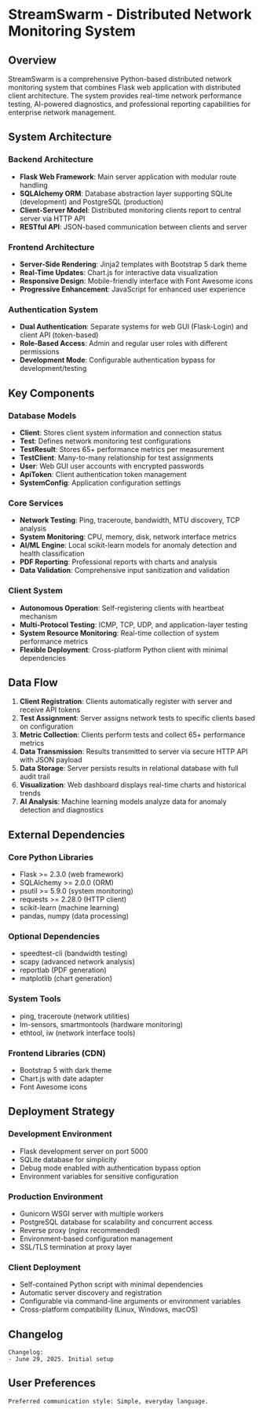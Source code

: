 # StreamSwarm - Distributed Network Monitoring System

## Overview

StreamSwarm is a comprehensive Python-based distributed network monitoring system that combines Flask web application with distributed client architecture. The system provides real-time network performance testing, AI-powered diagnostics, and professional reporting capabilities for enterprise network management.

## System Architecture

### Backend Architecture
- **Flask Web Framework**: Main server application with modular route handling
- **SQLAlchemy ORM**: Database abstraction layer supporting SQLite (development) and PostgreSQL (production)
- **Client-Server Model**: Distributed monitoring clients report to central server via HTTP API
- **RESTful API**: JSON-based communication between clients and server

### Frontend Architecture
- **Server-Side Rendering**: Jinja2 templates with Bootstrap 5 dark theme
- **Real-Time Updates**: Chart.js for interactive data visualization
- **Responsive Design**: Mobile-friendly interface with Font Awesome icons
- **Progressive Enhancement**: JavaScript for enhanced user experience

### Authentication System
- **Dual Authentication**: Separate systems for web GUI (Flask-Login) and client API (token-based)
- **Role-Based Access**: Admin and regular user roles with different permissions
- **Development Mode**: Configurable authentication bypass for development/testing

## Key Components

### Database Models
- **Client**: Stores client system information and connection status
- **Test**: Defines network monitoring test configurations
- **TestResult**: Stores 65+ performance metrics per measurement
- **TestClient**: Many-to-many relationship for test assignments
- **User**: Web GUI user accounts with encrypted passwords
- **ApiToken**: Client authentication token management
- **SystemConfig**: Application configuration settings

### Core Services
- **Network Testing**: Ping, traceroute, bandwidth, MTU discovery, TCP analysis
- **System Monitoring**: CPU, memory, disk, network interface metrics
- **AI/ML Engine**: Local scikit-learn models for anomaly detection and health classification
- **PDF Reporting**: Professional reports with charts and analysis
- **Data Validation**: Comprehensive input sanitization and validation

### Client System
- **Autonomous Operation**: Self-registering clients with heartbeat mechanism
- **Multi-Protocol Testing**: ICMP, TCP, UDP, and application-layer testing
- **System Resource Monitoring**: Real-time collection of system performance metrics
- **Flexible Deployment**: Cross-platform Python client with minimal dependencies

## Data Flow

1. **Client Registration**: Clients automatically register with server and receive API tokens
2. **Test Assignment**: Server assigns network tests to specific clients based on configuration
3. **Metric Collection**: Clients perform tests and collect 65+ performance metrics
4. **Data Transmission**: Results transmitted to server via secure HTTP API with JSON payload
5. **Data Storage**: Server persists results in relational database with full audit trail
6. **Visualization**: Web dashboard displays real-time charts and historical trends
7. **AI Analysis**: Machine learning models analyze data for anomaly detection and diagnostics

## External Dependencies

### Core Python Libraries
- Flask >= 2.3.0 (web framework)
- SQLAlchemy >= 2.0.0 (ORM)
- psutil >= 5.9.0 (system monitoring)
- requests >= 2.28.0 (HTTP client)
- scikit-learn (machine learning)
- pandas, numpy (data processing)

### Optional Dependencies
- speedtest-cli (bandwidth testing)
- scapy (advanced network analysis)
- reportlab (PDF generation)
- matplotlib (chart generation)

### System Tools
- ping, traceroute (network utilities)
- lm-sensors, smartmontools (hardware monitoring)
- ethtool, iw (network interface tools)

### Frontend Libraries (CDN)
- Bootstrap 5 with dark theme
- Chart.js with date adapter
- Font Awesome icons

## Deployment Strategy

### Development Environment
- Flask development server on port 5000
- SQLite database for simplicity
- Debug mode enabled with authentication bypass option
- Environment variables for sensitive configuration

### Production Environment
- Gunicorn WSGI server with multiple workers
- PostgreSQL database for scalability and concurrent access
- Reverse proxy (nginx recommended)
- Environment-based configuration management
- SSL/TLS termination at proxy layer

### Client Deployment
- Self-contained Python script with minimal dependencies
- Automatic server discovery and registration
- Configurable via command-line arguments or environment variables
- Cross-platform compatibility (Linux, Windows, macOS)

## Changelog

```
Changelog:
- June 29, 2025. Initial setup
```

## User Preferences

```
Preferred communication style: Simple, everyday language.
```